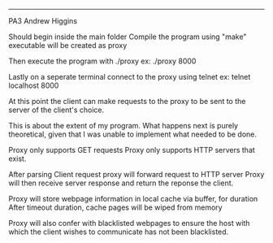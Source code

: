 ***************

PA3 Andrew Higgins

Should begin inside the main folder
Compile the program using "make"
	executable will be created as proxy

Then execute the program with ./proxy <portNumber>
  ex: ./proxy 8000

Lastly on a seperate terminal connect to the proxy using telnet
	ex: telnet localhost 8000

At this point the client can make requests to the proxy to be sent
to the server of the client's choice.

This is about the extent of my program. What happens next is purely theoretical,
given that I was unable to implement what needed to be done.

Proxy only supports GET requests
Proxy only supports HTTP servers that exist.

After parsing Client request proxy will forward request to HTTP server
Proxy will then receive server response and return the reponse the client.

Proxy will store webpage information in local cache via buffer, for <timeout> duration
After timeout duration, cache pages will be wiped from memory

Proxy will also confer with blacklisted webpages to ensure the host with which the
client wishes to communicate has not been blacklisted.
